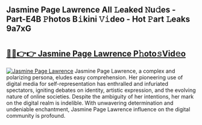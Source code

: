 ## Jasmine Page Lawrence All 𝙻eaked 𝙽u𝚍es - Part-E4B 𝙿hotos B𝚒kini 𝚅𝚒deo - Hot 𝙿art 𝙻eaks 9a7xG

# <h2><a href="http://ld2frf.urlbe.top/?page=Jasmine+Page+Lawrence">🔗🔗👉👉 Jasmine Page Lawrence P𝚑oto𝚜Vid𝚎o</a></h2>

[![Jasmine Page Lawrence](https://i.imgur.com/eBuTRDB.gif)](http://ld2frf.urlbe.top/?page=Jasmine+Page+Lawrence)
Jasmine Page Lawrence, a complex and polarizing persona, eludes easy comprehension. Her pioneering use of digital media for self-representation has enthralled and infuriated spectators, igniting debates on identity, artistic expression, and the evolving nature of online societies. Despite the ambiguity of her intentions, her mark on the digital realm is indelible. With unwavering determination and undeniable enchantment, Jasmine Page Lawrence influence on the digital community is profound.
